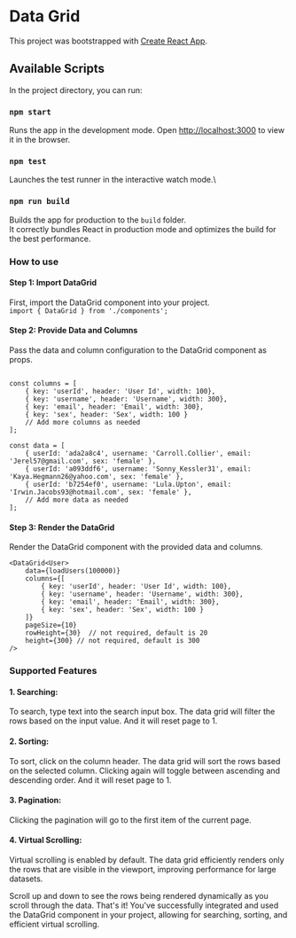# Data Grid

This project was bootstrapped with [Create React App](https://github.com/facebook/create-react-app).

## Available Scripts

In the project directory, you can run:

### `npm start`

Runs the app in the development mode. Open [http://localhost:3000](http://localhost:3000) to view it in the browser.

### `npm test`

Launches the test runner in the interactive watch mode.\

### `npm run build`

Builds the app for production to the `build` folder.\
It correctly bundles React in production mode and optimizes the build for the best performance.

### How to use

#### Step 1: Import DataGrid

First, import the DataGrid component into your project.  
`import { DataGrid } from './components';`

#### Step 2: Provide Data and Columns

Pass the data and column configuration to the DataGrid component as props.

```

const columns = [
    { key: 'userId', header: 'User Id', width: 100},
    { key: 'username', header: 'Username', width: 300},
    { key: 'email', header: 'Email', width: 300},
    { key: 'sex', header: 'Sex', width: 100 }
    // Add more columns as needed
];

const data = [
    { userId: 'ada2a8c4', username: 'Carroll.Collier', email: 'Jerel57@gmail.com', sex: 'female' },
    { userId: 'a093ddf6', username: 'Sonny_Kessler31', email: 'Kaya.Hegmann26@yahoo.com', sex: 'female' },
    { userId: 'b7254ef0', username: 'Lula.Upton', email: 'Irwin.Jacobs93@hotmail.com', sex: 'female' },
    // Add more data as needed
];
```

#### Step 3: Render the DataGrid

Render the DataGrid component with the provided data and columns.

```
<DataGrid<User>
    data={loadUsers(100000)}
    columns={[
        { key: 'userId', header: 'User Id', width: 100},
        { key: 'username', header: 'Username', width: 300},
        { key: 'email', header: 'Email', width: 300},
        { key: 'sex', header: 'Sex', width: 100 }
    ]}
    pageSize={10}
    rowHeight={30}  // not required, default is 20
    height={300} // not required, default is 300
/>
```

### Supported Features

#### 1. Searching:

To search, type text into the search input box. The data grid will filter the rows based on the input value. And it will reset page to 1.

#### 2. Sorting:

To sort, click on the column header. The data grid will sort the rows based on the selected column. Clicking again will toggle between ascending and descending order. And it will reset page to 1.

#### 3. Pagination:

Clicking the pagination will go to the first item of the current page.

#### 4. Virtual Scrolling:

Virtual scrolling is enabled by default. The data grid efficiently renders only the rows that are visible in the viewport, improving performance for large datasets.

Scroll up and down to see the rows being rendered dynamically as you scroll through the data.
That's it! You've successfully integrated and used the DataGrid component in your project, allowing for searching, sorting, and efficient virtual scrolling.
